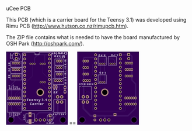 
uCee PCB

This PCB (which is a carrier board for the Teensy 3.1) was developed using Rimu PCB (http://www.hutson.co.nz/rimupcb.htm).

The ZIP file contains what is needed to have the board manufactured by OSH Park (http://oshpark.com/).

![Picture of PCB Top](pcb-top.png "PCB Top") == ![Picture of PCB Bottom](pcb-bottom.png "PCB Bottom")
